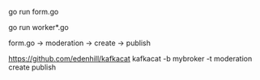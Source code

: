 go run form.go

go run worker*.go


form.go -> moderation -> create -> publish

https://github.com/edenhill/kafkacat
kafkacat -b mybroker -t moderation create publish